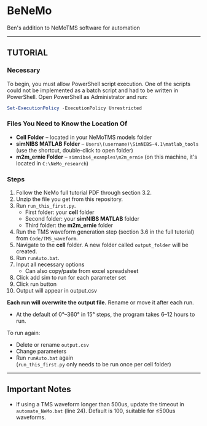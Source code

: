 # BeNeMo
Ben's addition to NeMoTMS software for automation

---

## TUTORIAL

### Necessary

To begin, you must allow PowerShell script execution. One of the scripts could not be implemented as a batch script and had to be written in PowerShell. Open PowerShell as Administrator and run:

```powershell
Set-ExecutionPolicy -ExecutionPolicy Unrestricted
```

### Files You Need to Know the Location Of

- **Cell Folder** – located in your NeMoTMS models folder  
- **simNIBS MATLAB Folder** – `Users\(username)\SimNIBS-4.1\matlab_tools` (use the shortcut, double-click to open folder)  
- **m2m_ernie Folder** – `simnibs4_examples\m2m_ernie` (on this machine, it's located in `C:\NeMo_research`)  

### Steps

1. Follow the NeMo full tutorial PDF through section 3.2.
2. Unzip the file you get from this repository.
3. Run `run_this_first.py`.  
   - First folder: your **cell** folder  
   - Second folder: your **simNIBS MATLAB** folder  
   - Third folder: the **m2m_ernie** folder  
4. Run the TMS waveform generation step (section 3.6 in the full tutorial) from `Code/TMS_waveform`.
5. Navigate to the **cell** folder. A new folder called `output_folder` will be created.
6. Run `runAuto.bat`.
7. Input all necessary options
   - Can also copy/paste from excel spreadsheet
8. Click add sim to run for each parameter set
9. Click run button
10. Output will appear in output.csv

**Each run will overwrite the output file.** Rename or move it after each run.

- At the default of 0°–360° in 15° steps, the program takes 6–12 hours to run.

To run again:
- Delete or rename `output.csv`
- Change parameters
- Run `runAuto.bat` again  
(`run_this_first.py` only needs to be run once per cell folder)

---

## Important Notes
- If using a TMS waveform longer than 500us, update the timeout in `automate_NeMo.bat` (line 24). Default is 100, suitable for ≤500us waveforms.
